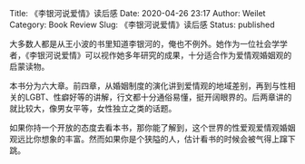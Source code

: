 Title: 《李银河说爱情》读后感
Date:  2020-04-26 23:17
Author: Weilet
Category: Book Review
Slug: 《李银河说爱情》读后感
Status: published

大多数人都是从王小波的书里知道李银河的，俺也不例外。她作为一位社会学学者，《李银河说爱情》可以视作她多年研究的成果，十分适合作为爱情观婚姻观的启蒙读物。

本书分为六大章。前四章，从婚姻制度的演化讲到爱情观的地域差别，再到与性相关的LGBT、性癖好等的讲解，行文都十分通俗易懂，挺开阔眼界的。后两章讲的就比较大，像男女平等，女性独立之类的话题。

如果你持一个开放的态度去看本书，那你能了解到，这个世界的性爱观爱情观婚姻观远比你想象的丰富。然而如果你是个狭隘的人，估计看书的时候会被气得上蹿下跳。

